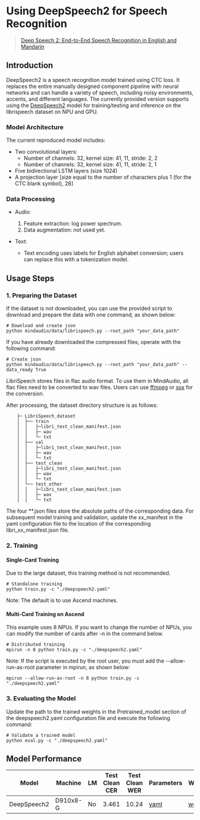 # Using DeepSpeech2 for Speech Recognition
> [Deep Speech 2: End-to-End Speech Recognition in English and Mandarin](https://arxiv.org/abs/1512.02595)

## Introduction

DeepSpeech2 is a speech recognition model trained using CTC loss. It replaces the entire manually designed component pipeline with neural networks and can handle a variety of speech, including noisy environments, accents, and different languages. The currently provided version supports using the [DeepSpeech2](http://arxiv.org/pdf/1512.02595v1.pdf) model for training/testing and inference on the librispeech dataset on NPU and GPU.

### Model Architecture

The current reproduced model includes:

- Two convolutional layers:
  - Number of channels: 32, kernel size: 41, 11, stride: 2, 2
  - Number of channels: 32, kernel size: 41, 11, stride: 2, 1
- Five bidirectional LSTM layers (size 1024)
- A projection layer [size equal to the number of characters plus 1 (for the CTC blank symbol), 28]

### Data Processing

- Audio:
  1. Feature extraction: log power spectrum.
  2. Data augmentation: not used yet.

- Text:
  - Text encoding uses labels for English alphabet conversion; users can replace this with a tokenization model.

## Usage Steps

### 1. Preparing the Dataset
If the dataset is not downloaded, you can use the provided script to download and prepare the data with one command, as shown below:

```shell
# Download and create json
python mindaudio/data/librispeech.py --root_path "your_data_path"
```

If you have already downloaded the compressed files, operate with the following command:

```shell
# Create json
python mindaudio/data/librispeech.py --root_path "your_data_path" --data_ready True
```

LibriSpeech stores files in flac audio format. To use them in MindAudio, all flac files need to be converted to wav files. Users can use [ffmpeg](https://gist.github.com/seungwonpark/4f273739beef2691cd53b5c39629d830) or [sox](https://sourceforge.net/projects/sox/) for the conversion.

After processing, the dataset directory structure is as follows:

```
    ├─ LibriSpeech_dataset
    │  ├── train
    │  │   ├─libri_test_clean_manifest.json
    │  │   ├─ wav
    │  │   └─ txt
    │  ├── val
    │  │   ├─libri_test_clean_manifest.json
    │  │   ├─ wav
    │  │   └─ txt
    │  ├── test_clean
    │  │   ├─libri_test_clean_manifest.json
    │  │   ├─ wav
    │  │   └─ txt
    │  └── test_other
    │  │   ├─libri_test_clean_manifest.json
    │  │   ├─ wav
    │  │   └─ txt
```

The four **.json files store the absolute paths of the corresponding data. For subsequent model training and validation, update the xx_manifest in the yaml configuration file to the location of the corresponding libri_xx_manifest.json file.

### 2. Training
#### Single-Card Training
Due to the large dataset, this training method is not recommended.
```shell
# Standalone training
python train.py -c "./deepspeech2.yaml"
```
Note: The default is to use Ascend machines.

#### Multi-Card Training on Ascend
This example uses 8 NPUs. If you want to change the number of NPUs, you can modify the number of cards after -n in the command below.
```shell
# Distributed training
mpirun -n 8 python train.py -c "./deepspeech2.yaml"
```
Note: If the script is executed by the root user, you must add the --allow-run-as-root parameter in mpirun, as shown below:
```shell
mpirun --allow-run-as-root -n 8 python train.py -c "./deepspeech2.yaml"
```

### 3. Evaluating the Model
Update the path to the trained weights in the Pretrained_model section of the deepspeech2.yaml configuration file and execute the following command:
```shell
# Validate a trained model
python eval.py -c "./deepspeech2.yaml"
```

## **Model Performance**

| Model        | Machine   | LM   | Test Clean CER | Test Clean WER | Parameters                                                                                               | Weights                                                         |
|--------------|-----------|------|----------------|----------------|----------------------------------------------------------------------------------------------------------|-----------------------------------------------------------------|
| DeepSpeech2  | D910x8-G  | No   | 3.461          | 10.24          | [yaml](https://github.com/mindsporelab/mindaudio/blob/main/example/deepspeech2/deepspeech2.yaml)          | [weights](https://download.mindspore.cn/toolkits/mindaudio/deepspeech2/deepspeech2.ckpt)               |
